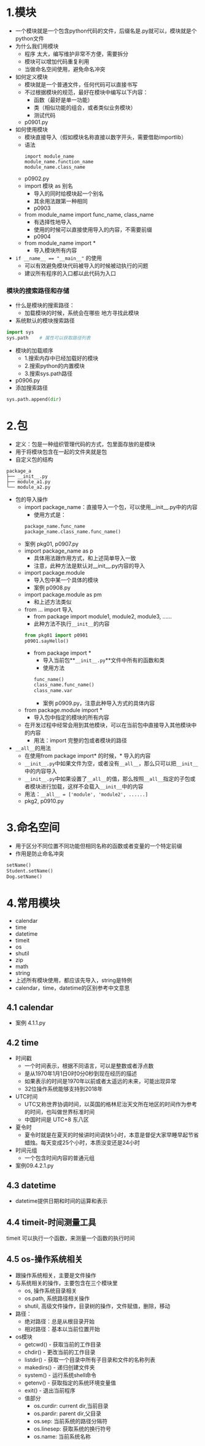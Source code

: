 # 1.模块
- 一个模块就是一个包含python代码的文件，后缀名是.py就可以，模块就是个python文件
- 为什么我们用模块
    - 程序 太大，编写维护非常不方便，需要拆分
    - 模块可以增加代码重复利用
    - 当做命名空间使用，避免命名冲突
- 如何定义模块
    - 模块就是一个普通文件，任何代码可以直接书写
    - 不过根据模块的规范，最好在模块中编写以下内容：
        - 函数（最好是单一功能）
        - 类（相似功能的组合，或者类似业务模块）
        - 测试代码
     - p0901.py
- 如何使用模块
    - 模块直接导入（假如模块名称直接以数字开头，需要借助importlib）
    - 语法
        ```
        import module_name
        module_name.function_name
        module_name.class_name
       ```
    - p0902.py
    - import 模块 as 别名
        - 导入的同时给模块起一个别名
        - 其余用法跟第一种相同
        - p0903 
    - from module_name import func_name, class_name
        - 有选择性地导入
        - 使用的时候可以直接使用导入的内容，不需要前缀
        - p0904
    - from module_name import *
        - 导入模块所有内容
- `if __name__ == "__main__"`      的使用
    - 可以有效避免模块代码被导入的时候被动执行的问题
    - 建议所有程序的入口都以此代码为入口

### 模块的搜索路径和存储
- 什么是模块的搜索路径：
    - 加载模块的时候，系统会在哪些 地方寻找此模块
- 系统默认的模块搜索路径
```python
import sys
sys.path    # 属性可以获取路径列表
```    
- 模块的加载顺序
    - 1.搜索内存中已经加载好的模块
    - 2.搜索python的内置模块
    - 3.搜索sys.path路径
- p0906.py
- 添加搜索路径
```python
sys.path.append(dir)
```
# 2.包
- 定义：包是一种组织管理代码的方式，包里面存放的是模块
- 用于将模块包含在一起的文件夹就是包
- 自定义包的结构
```
package_a
├── __init__.py
├── module_a1.py
└── module_a2.py
```     
- 包的导入操作
    - import package_name：直接导入一个包，可以使用__init__.py中的内容
        - 使用方式是：
        ```
        package_name.func_name
        package_name.class_name.func_name()
        ```
    - 案例 pkg01, p0907.py
    - import package_name as p
        - 具体用法跟作用方式，和上述简单导入一致
        - 注意，此种方法是默认对__init__.py内容的导入
    - import package.module
        - 导入包中某一个具体的模块
        - 案例 p0908.py
    - import package.module as pm
        - 和上述方法类似
    - from ... import 导入
        - from package import module1, module2, module3, ......
        - 此种方法不执行`__init__`的内容
        ```python
        from pkg01 import p0901   
        p0901.sayHello()
        ```
        - from package import *
            - 导入当前包**`__init__.py`**文件中所有的函数和类
            - 使用方法
            ```python
            func_name()
            class_name.func_name()
            class_name.var
            ```
            - 案例 p0909.py，注意此种导入方式的具体内容
    - from package.module import *
        - 导入包中指定的模块的所有内容
    - 在开发过程中经常会用到其他模块，可以在当前包中直接导入其他模块中的内容
        - 用法：import 完整的包或者模块的路径
- `__all__`的用法
    - 在使用from package import* 的时候，* 导入的内容
    - `__init__.py`中如果文件为空，或者没有`__all__`，那么只可以把`__init__`中的内容导入
    - `__init__.py`中如果设置了`__all__`的值，那么按照`__all__`指定的子包或者模块进行加载，这样不会载入`__init__`中的内容
    - 用法：`__all__ = ['module', 'module2', ......]`
    - pkg2, p0910.py
# 3.命名空间
- 用于区分不同位置不同功能但相同名称的函数或者变量的一个特定前缀
- 作用是防止命名冲突
```python
setName()
Student.setName()
Dog.setName()
```    

# 4.常用模块 
- calendar
- time
- datetime
- timeit
- os
- shutil
- zip
- math
- string
- 上述所有模块使用，都应该先导入，string是特例
- calendar，time，datetime的区别参考中文意思

## 4.1 calendar
- 案例 4.1.1.py
## 4.2 time
- 时间戳
    - 一个时间表示，根据不同语言，可以是整数或者浮点数
    - 是从1970年1月1日0时0分0秒到现在经历的描述
    - 如果表示的时间是1970年以前或者太遥远的未来，可能出现异常
    - 32位操作系统能够支持到2018年
- UTC时间
    - UTC又称世界协调时间，以英国的格林尼治天文所在地区的时间作为参考的时间，也叫做世界标准时间
    - 中国时间是 UTC+8 东八区
- 夏令时
    - 夏令时就是在夏天的时候讲时间调快1小时，本意是督促大家早睡早起节省蜡烛。每天变成25个小时，本质没变还是24小时    
- 时间元组
    - 一个包含时间内容的普通元组
- 案例09.4.2.1.py
## 4.3 datetime
- datetime提供日期和时间的运算和表示

## 4.4 timeit-时间测量工具
timeit 可以执行一个函数，来测量一个函数的执行时间

## 4.5 os-操作系统相关
- 跟操作系统相关，主要是文件操作
- 与系统相关的操作，主要包含在三个模块里
    - os, 操作系统目录相关
    - os.path, 系统路径相关操作
    - shutil, 高级文件操作，目录树的操作，文件赋值，删除，移动
- 路径：
    - 绝对路径：总是从根目录开始
    - 相对路径：基本以当前位置开始
- os模块
    - getcwd() - 获取当前的工作目录
    - chdir() - 更改当前的工作目录
    - listdir() - 获取一个目录中所有子目录和文件的名称列表        
    - makedirs() - 递归创建文件夹
    - system() - 运行系统shell命令
    - getenv() - 获取指定的系统环境变量值
    - exit() - 退出当前程序
    - 值部分
        - os.curdir: current dir,当前目录
        - os.pardir: parent dir,父目录
        - os.sep: 当前系统的路径分隔符
        - os.linesep: 获取系统的换行符号
        - os.name: 当前系统名称